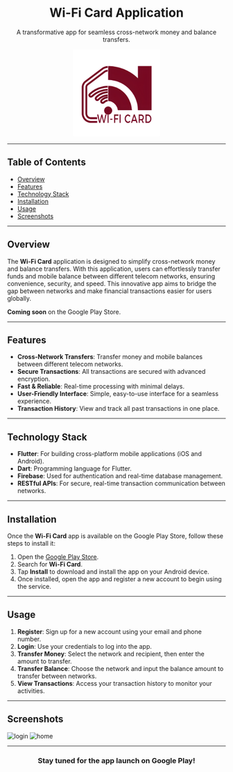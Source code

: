 <h1 align="center">Wi-Fi Card Application</h1>

<p align="center">
  A transformative app for seamless cross-network money and balance transfers.
</p>

<p align="center">
  <img src="assets/images/background.png" alt="Wi-Fi Card Logo" width="200"/>
</p>

---

## Table of Contents

- [Overview](#overview)
- [Features](#features)
- [Technology Stack](#technology-stack)
- [Installation](#installation)
- [Usage](#usage)
- [Screenshots](#screenshots)

---

## Overview

The **Wi-Fi Card** application is designed to simplify cross-network money and balance transfers. With this application, users can effortlessly transfer funds and mobile balance between different telecom networks, ensuring convenience, security, and speed. This innovative app aims to bridge the gap between networks and make financial transactions easier for users globally.

**Coming soon** on the Google Play Store.

---

## Features

- **Cross-Network Transfers**: Transfer money and mobile balances between different telecom networks.
- **Secure Transactions**: All transactions are secured with advanced encryption.
- **Fast & Reliable**: Real-time processing with minimal delays.
- **User-Friendly Interface**: Simple, easy-to-use interface for a seamless experience.
- **Transaction History**: View and track all past transactions in one place.

---

## Technology Stack

- **Flutter**: For building cross-platform mobile applications (iOS and Android).
- **Dart**: Programming language for Flutter.
- **Firebase**: Used for authentication and real-time database management.
- **RESTful APIs**: For secure, real-time transaction communication between networks.

---

## Installation

Once the **Wi-Fi Card** app is available on the Google Play Store, follow these steps to install it:

1. Open the [Google Play Store](https://play.google.com/).
2. Search for **Wi-Fi Card**.
3. Tap **Install** to download and install the app on your Android device.
4. Once installed, open the app and register a new account to begin using the service.

---

## Usage

1. **Register**: Sign up for a new account using your email and phone number.
2. **Login**: Use your credentials to log into the app.
3. **Transfer Money**: Select the network and recipient, then enter the amount to transfer.
4. **Transfer Balance**: Choose the network and input the balance amount to transfer between networks.
5. **View Transactions**: Access your transaction history to monitor your activities.

---

## Screenshots
![login](https://github.com/user-attachments/assets/f9b9561c-d688-415c-91dd-f6e95e3295e8)
![home](https://github.com/user-attachments/assets/492f0d0d-05f6-4616-93df-a350daabf248)



---

<h3 align="center">Stay tuned for the app launch on Google Play!</h3>
